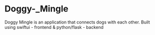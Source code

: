 # Doggy-_Mingle
Doggy Mingle is an application that connects dogs with each other. 
Built using swiftui - frontend &
python/flask - backend
